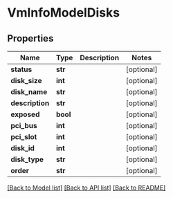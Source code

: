 # VmInfoModelDisks

## Properties
Name | Type | Description | Notes
------------ | ------------- | ------------- | -------------
**status** | **str** |  | [optional] 
**disk_size** | **int** |  | [optional] 
**disk_name** | **str** |  | [optional] 
**description** | **str** |  | [optional] 
**exposed** | **bool** |  | [optional] 
**pci_bus** | **int** |  | [optional] 
**pci_slot** | **int** |  | [optional] 
**disk_id** | **int** |  | [optional] 
**disk_type** | **str** |  | [optional] 
**order** | **str** |  | [optional] 

[[Back to Model list]](../README.md#documentation-for-models) [[Back to API list]](../README.md#documentation-for-api-endpoints) [[Back to README]](../README.md)


